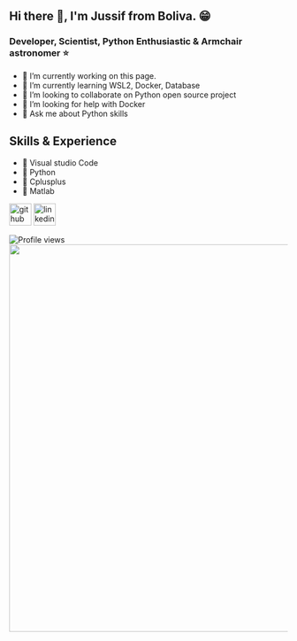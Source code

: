 ## Hi there 👋, I'm Jussif from Boliva. :grin:
### Developer, Scientist, Python Enthusiastic & Armchair astronomer :star:

- 🔭 I’m currently working on this page. 
- 🌱 I’m currently learning WSL2, Docker, Database 
- 👯 I’m looking to collaborate on Python open source project 
- 🤔 I’m looking for help with Docker 
- 💬 Ask me about Python skills 

## Skills & Experience
* :pushpin: Visual studio Code
* :pushpin: Python
* :pushpin: Cplusplus
* :pushpin: Matlab

[<img src='https://cdn.jsdelivr.net/npm/simple-icons@3.0.1/icons/github.svg' alt='github' height='40'>](https://github.com/Jussif)  [<img src='https://cdn.jsdelivr.net/npm/simple-icons@3.0.1/icons/linkedin.svg' alt='linkedin' height='40'>](https://www.linkedin.com/in/jussif-abularach-arnez/)  

![Profile views](https://gpvc.arturio.dev/Jussif)  
<img src="https://github.com/Jussif/Jussif/blob/main/15_Anniversary_Hubble_The%20Whirlpool%20Galaxy.jpg" width= "700"> 


